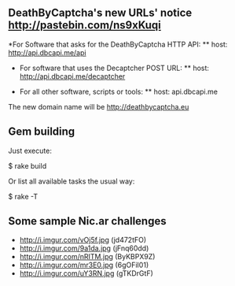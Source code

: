 ## DeathByCaptcha's new URLs' notice http://pastebin.com/ns9xKuqi

*For Software that asks for the DeathByCaptcha HTTP API:
** host: http://api.dbcapi.me/api

* For software that uses the Decaptcher POST URL:
** host: http://api.dbcapi.me/decaptcher

* For all other software, scripts or tools:
** host: api.dbcapi.me

The new domain name will be http://deathbycaptcha.eu

## Gem building

Just execute:

  $ rake build

Or list all available tasks the usual way:

  $ rake -T

## Some sample Nic.ar challenges

* http://i.imgur.com/vOj5f.jpg (jd472tFO)
* http://i.imgur.com/9a1da.jpg (jFnq60dd) 
* http://i.imgur.com/nRITM.jpg (ByKBPX9Z)
* http://i.imgur.com/mr3E0.jpg (6gOFiI01)
* http://i.imgur.com/uY3RN.jpg (gTKDrGtF)
